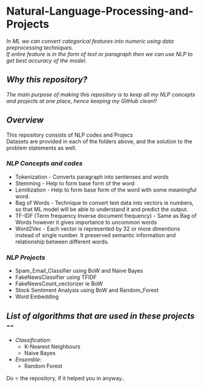 # Natural-Language-Processing-and-Projects
*In ML we can convert categorical features into numeric using data preprocessing techniques.\
If entire feature is in the form of text or paragraph then we can use NLP to get best accuracy of the model.*

## *Why this repository?*
*The main purpose of making this repository is to keep all my NLP concepts and projects at one place, hence keeping my GitHub clean!!*

## *Overview*
This repository consists of NLP codes and Projecs\
Datasets are provided in each of the folders above, and the solution to the problem statements as well.
### *NLP Concepts and codes*
* Tokenization - Converts paragraph into sentenses and words
* Stemming - Help to form base form of the word
* Lemitization - Help to form base form of the word with some meaningful word.
* Bag of Words - Technique to convert text data into vectors ie numbers, so that ML model will be able to understand it and predict the output.
* TF-IDF (Term frequency Inverse document frequency) - Same as Bag of Words however it gives importance to uncommon words
* Word2Vec - Each vector is represented by 32 or more dimentions instead of single number. It preserved semantic information and relationship between different words.

### *NLP Projects*
* Spam_Email_Classifier using BoW and Naive Bayes
* FakeNewsClassifier using TFIDF
* FakeNewsCount_vectorizer ie BoW
* Stock Sentiment Analysis using BoW and Random_Forest
* Word Embedding

## *List of algorithms that are used in these projects --*
* *Classification:*
  * K-Nearest Neighbours
  * Naive Bayes
* *Ensemble*:
  * Random Forest


Do ⭐ the repository, if it helped you in anyway..


